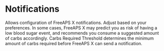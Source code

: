 # Notifications
Allows configuration of FreeAPS X notifications. Adjust based on your preferences. In some cases, FreeAPS X may predict you as risk of having a low blood sugar event, and recommends you consume a suggested amount of carbs accordingly. Carbs Required Threshold determines the minimum amount of carbs required before FreeAPS X can send a notification. 